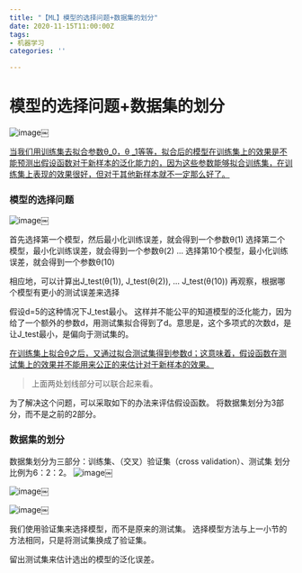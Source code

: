 ```yaml
---
title: "【ML】模型的选择问题+数据集的划分"
date: 2020-11-15T11:00:00Z
tags:
- 机器学习
categories: ''

---
```

# 模型的选择问题+数据集的划分

![image](https://cdn.sparkling.land/christy/images/C59348C4-0008-49F1-A0F6-08E662F509C62.jpg)￼

<u>当我们用训练集去拟合参数θ_0，θ _1等等，拟合后的模型在训练集上的效果是不能预测出假设函数对于新样本的泛化能力的，因为这些参数能够拟合训练集，在训练集上表现的效果很好，但对于其他新样本就不一定那么好了。</u>
### 模型的选择问题

![image](https://cdn.sparkling.land/christy/images/14520E7A-B74D-4EBD-A17C-80F04CCC99AC2.jpg)￼

首先选择第一个模型，然后最小化训练误差，就会得到一个参数θ(1)
选择第二个模型，最小化训练误差，就会得到一个参数θ(2)
...
选择第10个模型，最小化训练误差，就会得到一个参数θ(10)

相应地，可以计算出J_test(θ(1)),  J_test(θ(2)), ... J_test(θ(10))
再观察，根据哪个模型有更小的测试误差来选择

假设d=5的这种情况下J_test最小。
这样并不能公平的知道模型的泛化能力，因为给了一个额外的参数d，用测试集拟合得到了d。意思是，这个多项式的次数d，是让J_test最小，是偏向于测试集的。

<u>在训练集上拟合θ之后，又通过拟合测试集得到参数d；这意味着，假设函数在测试集上的效果并不能用来公正的来估计对于新样本的效果。</u>

> 上面两处划线部分可以联合起来看。

为了解决这个问题，可以采取如下的办法来评估假设函数。
将数据集划分为3部分，而不是之前的2部分。

### 数据集的划分
数据集划分为三部分：训练集、（交叉）验证集（cross validation）、测试集
划分比例为6：2：2。
![image](https://cdn.sparkling.land/christy/images/4E155879-3A48-4BCF-B6A0-D01EC769AE5A23.jpg)￼


![image](https://cdn.sparkling.land/christy/images/C1214608-7814-404E-831B-897C716D9F1C2.jpg)￼

![image](https://cdn.sparkling.land/christy/images/0354AD0C-EC24-4064-93A4-E5FA99A4CD582.jpg)￼

我们使用验证集来选择模型，而不是原来的测试集。
选择模型方法与上一小节的方法相同，只是将测试集换成了验证集。

留出测试集来估计选出的模型的泛化误差。